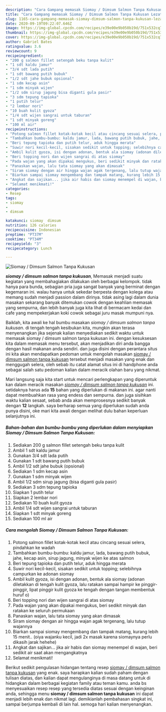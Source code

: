 ```yaml
---
description: "Cara Gampang memasak Siomay / Dimsum Salmon Tanpa Kukusan Lezat"
title: "Cara Gampang memasak Siomay / Dimsum Salmon Tanpa Kukusan Lezat"
slug: 1165-cara-gampang-memasak-siomay-dimsum-salmon-tanpa-kukusan-lezat
date: 2020-09-19T09:22:07.646Z
image: https://img-global.cpcdn.com/recipes/e39e00e9b050b19d/751x532cq70/siomay-dimsum-salmon-tanpa-kukusan-foto-resep-utama.jpg
thumbnail: https://img-global.cpcdn.com/recipes/e39e00e9b050b19d/751x532cq70/siomay-dimsum-salmon-tanpa-kukusan-foto-resep-utama.jpg
cover: https://img-global.cpcdn.com/recipes/e39e00e9b050b19d/751x532cq70/siomay-dimsum-salmon-tanpa-kukusan-foto-resep-utama.jpg
author: Gabriel Bates
ratingvalue: 3.6
reviewcount: 9
recipeingredient:
- "200 g salmon fillet setengah beku tanpa kulit"
- "1 sdt kaldu jamur"
- "3/4 sdt lada putih"
- "1 sdt bawang putih bubuk"
- "1/2 sdt jahe bubuk opsional"
- "1 sdm kecap asin"
- "1 sdm minyak wijen"
- "1/2 sdm sirup jagung bisa diganti gula pasir"
- "3 sdm tepung tapioka"
- "1 putih telur"
- "2 lembar nori"
- "10 buah kulit gyoza"
- "1/4 sdt wijen sangrai untuk taburan"
- "1 sdt minyak goreng"
- "100 ml air"
recipeinstructions:
- "Potong salmon fillet kotak-kotak kecil atau cincang sesuai selera, pindahkan ke wadah"
- "Tambahkan bumbu-bumbu: kaldu jamur, lada, bawang putih bubuk, jahe, kecap asin, sirup jagung, minyak wijen ke atas salmon"
- "Beri tepung tapioka dan putih telur, aduk hingga merata"
- "Suwir nori kecil-kecil, sisakan sedikit untuk topping; selebihnya campurkan ke adonan siomay"
- "Ambil kulit gyoza, isi dengan adonan, bentuk ala siomay (adonan diletakkan di tengah kulit gyoza, lalu ratakan sampai hampir ke pinggir-pinggir, lipat pinggir kulit gyoza ke tengah dengan tangan membentuk huruf o)"
- "Beri topping nori dan wijen sangrai di atas siomay"
- "Pada wajan yang akan dipakai mengukus, beri sedikit minyak dan ratakan ke seluruh permukaan"
- "Panaskan wajan, lalu tata siomay yang akan dimasak"
- "Siram siomay dengan air hingga wajan agak tergenang, lalu tutup wajannya"
- "Biarkan sampai siomay mengembang dan tampak matang, kurang lebih 15 menit.. (oiya wajanku kecil, jadi 2x masak karena siomaynya perlu dikasih jarak hehehe)"
- "Angkat dan sajikan... jika air habis dan siomay menempel di wajan, beri sedikit air saat akan mengangkatnya"
- "Selamat menikmati!"
categories:
- Resep
tags:
- siomay
- 
- dimsum

katakunci: siomay  dimsum 
nutrition: 126 calories
recipecuisine: Indonesian
preptime: "PT37M"
cooktime: "PT34M"
recipeyield: "3"
recipecategory: Lunch

---
```



![Siomay / Dimsum Salmon Tanpa Kukusan](https://img-global.cpcdn.com/recipes/e39e00e9b050b19d/751x532cq70/siomay-dimsum-salmon-tanpa-kukusan-foto-resep-utama.jpg)

<b><i>siomay / dimsum salmon tanpa kukusan</i></b>, Memasak menjadi suatu kegiatan yang membahagiakan dilakukan oleh berbagai kelompok. tidak hanya para bunda, sebagian pria juga sangat banyak yang berminat dengan kegemaran ini. walau hanya untuk sekedar berpesta dengan kolega atau memang sudah menjadi passion dalam dirinya. tidak asing lagi dalam dunia masakan sekarang banyak ditemukan cowok dengan keahlian memasak yang sempurna, dan lebih banyak juga kita lihat di bermacam kedai dan cafe yang mempekerjakan koki cowok sebagai juru masak mumpuni nya.

Baiklah, kita awali ke hal bumbu masakan <i>siomay / dimsum salmon tanpa kukusan</i>. di tengah tengah kesibukan kita, mungkin akan terasa menyenangkan jika sejenak kalian menyediakan sedikit waktu untuk memasak siomay / dimsum salmon tanpa kukusan ini. dengan kesuksesan kita dalam memasak menu tersebut, akan menjadikan diri anda bangga dengan hasil makanan anda sendiri. dan juga disini dengan perantara situs ini kita akan mendapatkan pedoman untuk mengolah masakan <u>siomay / dimsum salmon tanpa kukusan</u> tersebut menjadi masakan yang enak dan menggugah selera, oleh sebab itu catat alamat situs ini di handphone anda sebagai salah satu pedoman kalian dalam meracik olahan baru yang nikmat.




Mari langsung saja kita start untuk mencari perlengkapan yang diperuntuk kan dalam meracik masakan <u><i>siomay / dimsum salmon tanpa kukusan</i></u> ini. setidaknya harus ada <b>15</b> bahan yang diperlukan di makanan ini. agar nanti dapat membuahkan rasa yang endess dan sempurna. dan juga sisihkan waktu kalian sesaat, sebab anda akan memprosesnya sedikit banyak dengan <b>12</b> langkah. saya berharap semua yang diperlukan sudah anda punya disini, oke mari kita awali dengan melihat dulu bahan keperluan selanjutnya ini.

<!--inarticleads1-->

##### Bahan-bahan dan bumbu-bumbu yang diperlukan dalam menyiapkan Siomay / Dimsum Salmon Tanpa Kukusan:

1. Sediakan 200 g salmon fillet setengah beku tanpa kulit
1. Ambil 1 sdt kaldu jamur
1. Gunakan 3/4 sdt lada putih
1. Gunakan 1 sdt bawang putih bubuk
1. Ambil 1/2 sdt jahe bubuk (opsional)
1. Sediakan 1 sdm kecap asin
1. Gunakan 1 sdm minyak wijen
1. Ambil 1/2 sdm sirup jagung (bisa diganti gula pasir)
1. Sediakan 3 sdm tepung tapioka
1. Siapkan 1 putih telur
1. Siapkan 2 lembar nori
1. Sediakan 10 buah kulit gyoza
1. Ambil 1/4 sdt wijen sangrai untuk taburan
1. Siapkan 1 sdt minyak goreng
1. Sediakan 100 ml air




<!--inarticleads2-->

##### Cara mengolah Siomay / Dimsum Salmon Tanpa Kukusan:

1. Potong salmon fillet kotak-kotak kecil atau cincang sesuai selera, pindahkan ke wadah
1. Tambahkan bumbu-bumbu: kaldu jamur, lada, bawang putih bubuk, jahe, kecap asin, sirup jagung, minyak wijen ke atas salmon
1. Beri tepung tapioka dan putih telur, aduk hingga merata
1. Suwir nori kecil-kecil, sisakan sedikit untuk topping; selebihnya campurkan ke adonan siomay
1. Ambil kulit gyoza, isi dengan adonan, bentuk ala siomay (adonan diletakkan di tengah kulit gyoza, lalu ratakan sampai hampir ke pinggir-pinggir, lipat pinggir kulit gyoza ke tengah dengan tangan membentuk huruf o)
1. Beri topping nori dan wijen sangrai di atas siomay
1. Pada wajan yang akan dipakai mengukus, beri sedikit minyak dan ratakan ke seluruh permukaan
1. Panaskan wajan, lalu tata siomay yang akan dimasak
1. Siram siomay dengan air hingga wajan agak tergenang, lalu tutup wajannya
1. Biarkan sampai siomay mengembang dan tampak matang, kurang lebih 15 menit.. (oiya wajanku kecil, jadi 2x masak karena siomaynya perlu dikasih jarak hehehe)
1. Angkat dan sajikan... jika air habis dan siomay menempel di wajan, beri sedikit air saat akan mengangkatnya
1. Selamat menikmati!




Berikut sedikit pengulasan hidangan tentang resep <u>siomay / dimsum salmon tanpa kukusan</u> yang enak. saya harapkan kalian sudah paham dengan tulisan diatas, dan kalian dapat mengulanginya di masa datang untuk di hidangkan dalam berbagai kegiatan family atau teman kamu. anda bs menyesuaikan resep resep yang tersedia diatas sesuai dengan keinginan anda, sehingga menu <b>siomay / dimsum salmon tanpa kukusan</b> ini dapat menjadi lebih enak dan nikmat lagi. demikianlah pembahasan singkat ini, sampai berjumpa kembali di lain hal. semoga hari kalian menyenangkan.
